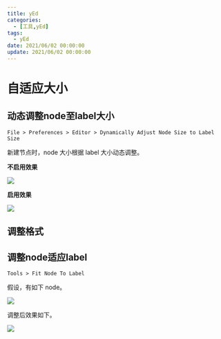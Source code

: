 ```yaml
---
title: yEd
categories: 
  - [工具,yEd]
tags:
  - yEd
date: 2021/06/02 00:00:00
update: 2021/06/02 00:00:00
---
```


# 自适应大小

## 动态调整node至label大小

`File > Preferences > Editor > Dynamically Adjust Node Size to Label Size`

新建节点时，node 大小根据 label 大小动态调整。

**不启用效果**

![](yed/image-20210602201723571.png)

**启用效果**

![](yed/image-20210602201650095.png)

## 调整格式

## 调整node适应label

`Tools > Fit Node To Label` 

假设，有如下 node。

![](yed/image-20210602202028962.png)

调整后效果如下。

![](yed/image-20210602202054283.png)

